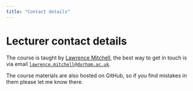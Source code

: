 ```yaml
---
title: "Contact details"
---
```


# Lecturer contact details

The course is taught by [Lawrence
Mitchell](https://www.dur.ac.uk/computer.science/staff/profile/?id=17243),
the best way to get in touch is via email
[`lawrence.mitchell@durham.ac.uk`](mailto:lawrence.mitchell@durham.ac.uk).

The course materials are also hosted on GitHub, so if you find
mistakes in them please let me know there.
